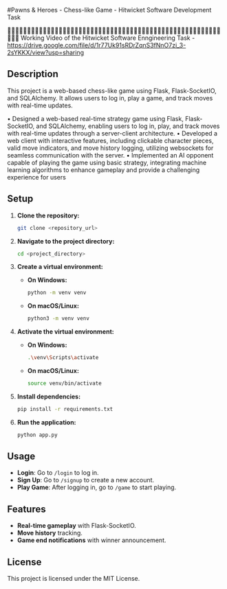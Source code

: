 

#Pawns & Heroes - Chess-like Game - Hitwicket Software Development Task

🔴🔴🔴🔴🔴🔴🔴🔴🔴🔴🔴🔴🔴🔴🔴🔴🔴🔴🔴🔴🔴🔴🔴🔴🔴🔴🔴🔴🔴🔴🔴🔴🔴🔴🔴🔴🔴🔴🔴🔴🔴🔴🔴🔴🔴🔴🔴🔴🔴🔴🔴🔴🔴🔴🔴🔴🔴
Working Video of the Hitwicket Software Enngineering Task - https://drive.google.com/file/d/1r77Uk91sRDrZqnS3fNnO7zi_3-2sYKKX/view?usp=sharing

## Description
This project is a web-based chess-like game using Flask, Flask-SocketIO, and SQLAlchemy. It allows users to log in, play a game, and track moves with real-time updates.

• Designed a web-based real-time strategy game using Flask, Flask-SocketIO, and SQLAlchemy, enabling users to log in, play, and
track moves with real-time updates through a server-client architecture.
• Developed a web client with interactive features, including clickable character pieces, valid move indicators, and move history
logging, utilizing websockets for seamless communication with the server.
• Implemented an AI opponent capable of playing the game using basic strategy, integrating machine learning algorithms to enhance
gameplay and provide a challenging experience for users

## Setup

1. **Clone the repository:**
    ```bash
    git clone <repository_url>
    ```

2. **Navigate to the project directory:**
    ```bash
    cd <project_directory>
    ```

3. **Create a virtual environment:**
    * **On Windows:**
      ```bash
      python -m venv venv
      ```
    * **On macOS/Linux:**
      ```bash
      python3 -m venv venv
      ```

4. **Activate the virtual environment:**
    * **On Windows:**
      ```bash
      .\venv\Scripts\activate
      ```
    * **On macOS/Linux:**
      ```bash
      source venv/bin/activate
      ```

5. **Install dependencies:**
    ```bash
    pip install -r requirements.txt
    ```

6. **Run the application:**
    ```bash
    python app.py
    ```

## Usage

* **Login**: Go to `/login` to log in.
* **Sign Up**: Go to `/signup` to create a new account.
* **Play Game**: After logging in, go to `/game` to start playing.

## Features

* **Real-time gameplay** with Flask-SocketIO.
* **Move history** tracking.
* **Game end notifications** with winner announcement.

## License
This project is licensed under the MIT License.
